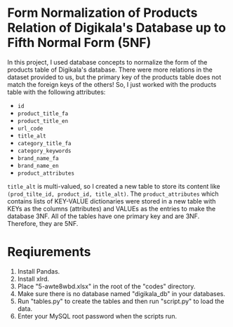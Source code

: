 # Form Normalization of Products Relation of Digikala's Database up to Fifth Normal Form (5NF)
In this project, I used database concepts to normalize the form of the products table of Digikala's database. There were more relations in the dataset provided to us, but the primary key of the products table does not match the foreign keys of the others! So, I just worked with the products table with the following attributes:
* `id`
* `product_title_fa`
* `product_title_en`
* `url_code`
* `title_alt`
* `category_title_fa`
* `category_keywords`
* `brand_name_fa`
* `brand_name_en`
* `product_attributes`
  
`title_alt` is multi-valued, so I created a new table to store its content like `(prod_tilte_id, product_id, title_alt)`. The `product_attributes` which contains lists of KEY-VALUE dictionaries were stored in a new table with KEYs as the columns (attributes) and VALUEs as the entries to make the database 3NF. All of the tables have one primary key and are 3NF. Therefore, they are 5NF.

# Reqiurements
1. Install Pandas. 
2. Install xlrd.
3. Place "5-awte8wbd.xlsx" in the root of the "codes" directory.
4. Make sure there is no database named "digikala_db" in your databases.
5. Run "tables.py" to create the tables and then run "script.py" to load the data.
6. Enter your MySQL root password when the scripts run.
